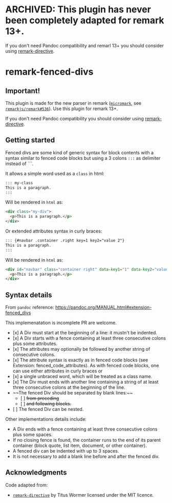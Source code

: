 # ARCHIVED: This plugin has never been completely adapted for remark 13+.

If you don't need Pandoc compatibility and remarl 13+ you should consider using
[remark-directive](https://github.com/remarkjs/remark-directive).
# remark-fenced-divs

## Important!

This plugin is made for the new parser in remark
([`micromark`](https://github.com/micromark/micromark),
see [`remarkjs/remark#536`](https://github.com/remarkjs/remark/pull/536)).
Use this plugin for remark 13+.

If you don't need Pandoc compatibility you should consider using
[remark-directive](https://github.com/remarkjs/remark-directive).

## Getting started

Fenced divs are some kind of generic syntax for block contents with a syntax
similar to fenced code blocks but using a 3 colons `:::` as delimiter instead of
\`\`\`.

It allows a simple word used as a `class` in html:

```md
::: my-class
This is a paragraph.
:::
```

Will be rendered in `html` as:

```html
<div class="my-div">
  <p>This is a paragraph.</p>
</div>
```

Or extended attributes syntax in curly braces:

```md
::: {#navbar .container .right key=1 key2="value 2"}
This is a paragraph.
:::
```

Will be rendered in `html` as:

```html
<div id="navbar" class="container right" data-key1="1" data-key2="value 2">
  <p>This is a paragraph.</p>
</div>
```

## Syntax details

From `pandoc` reference: <https://pandoc.org/MANUAL.html#extension-fenced_divs>

This implemenatation is incomplete PR are welcome.

- \[x] A Div must start at the beginning of a line: it mustn't be indented.
- \[x] A Div starts with a fence containing at least three consecutive colons
  plus some attributes.
- \[x] The attributes may optionally be followed by another string of
  consecutive colons.
- \[x] The attribute syntax is exactly as in fenced code blocks (see Extension:
  fenced_code_attributes). As with fenced code blocks, one can use either
  attributes in curly braces or
- \[x] a single unbraced word, which will be treated as a class name.
- \[x] The Div must ends with another line containing a string of at least
  three consecutive colons at the beginning of the line.
- \~~The fenced Div should be separated by blank lines:~~
  - \[ ] ~~from preceding~~
  - \[ ] ~~and following blocks.~~
- \[ ] The fenced Div can be nested.

Other implementations details include:

- A Div ends with a fence containing at least three consecutive colons plus some spaces.
- If no closing fence is found, the container runs to the end of its parent
  container (block quote, list item, document, or other container).
- A fenced div can be indented with up to 3 spaces.
- It is not necessary to add a blank line before and after the fenced div.

## Acknowledgments

Code adapted from:

- [`remark-directive`](https://github.com/remarkjs/remark-directive) by Titus
  Wormer licensed under the MIT licence.
